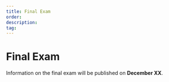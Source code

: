 ```yaml
---
title: Final Exam
order:
description: 
tag: 
---
```


# Final Exam

Information on the final exam will be published on **December XX**.

<!-- Add information for final exam to be displayed -->